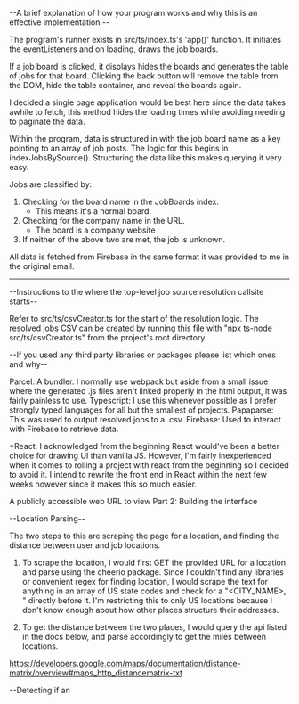 --A brief explanation of how your program works and why this is an effective implementation.--

The program's runner exists in src/ts/index.ts's 'app()' function. It initiates the eventListeners and on loading, draws the job boards.

If a job board is clicked, it displays hides the boards and generates the table of jobs for that board.
Clicking the back button will remove the table from the DOM, hide the table container, and reveal the boards again.

I decided a single page application would be best here since the data takes awhile to fetch, this method hides the loading times while
avoiding needing to paginate the data.

Within the program, data is structured in with the job board name as a key pointing to an array of job posts. The logic for this
begins in indexJobsBySource(). Structuring the data like this makes querying it very easy.

Jobs are classified by:

1. Checking for the board name in the JobBoards index.
   - This means it's a normal board.
2. Checking for the company name in the URL.
   - The board is a company website
3. If neither of the above two are met, the job is unknown.

All data is fetched from Firebase in the same format it was provided to me in the original email.

---

--Instructions to the where the top-level job source resolution callsite starts--

Refer to src/ts/csvCreator.ts for the start of the resolution logic. The resolved jobs CSV can be created by running this file with
"npx ts-node src/ts/csvCreator.ts" from the project's root directory.

--If you used any third party libraries or packages please list which ones and why--

Parcel: A bundler. I normally use webpack but aside from a small issue where the generated .js files aren't linked properly
in the html output, it was fairly painless to use.
Typescript: I use this whenever possible as I prefer strongly typed languages for all but the smallest of projects.
Papaparse: This was used to output resolved jobs to a .csv.
Firebase: Used to interact with Firebase to retrieve data.

\*React: I acknowledged from the beginning React would've been a better choice for drawing UI than vanilla JS. However,
I'm fairly inexperienced when it comes to rolling a project with react from the beginning so I decided to avoid it.
I intend to rewrite the front end in React within the next few weeks however since it makes this so much easier.

A publicly accessible web URL to view Part 2: Building the interface

--Location Parsing--

The two steps to this are scraping the page for a location, and finding the distance between user and job locations.

1. To scrape the location, I would first GET the provided URL for a location and parse using the cheerio package. Since I
   couldn't find any libraries or convenient regex for finding location, I would scrape the text for anything in an array of
   US state codes and check for a "<CITY_NAME>, " directly before it. I'm restricting this to only US locations because I
   don't know enough about how other places structure their addresses.

2. To get the distance between the two places, I would query the api listed in the docs below, and parse accordingly to get the miles between locations.

https://developers.google.com/maps/documentation/distance-matrix/overview#maps_http_distancematrix-txt

--Detecting if an
